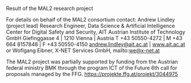 Result of the MAL2 research project

For details on behalf of the MAL2 consortium contact: 
Andrew Lindley (project lead)
Research Engineer, Data Science & Artificial Intelligence
Center for Digital Safety and Security, AIT Austrian Institute of Technology GmbH
Giefinggasse 4 | 1210 Vienna | Austria
T +43 50550-4272 | M +43 664 8157848 | F +43 50550-4150
andrew.lindley@ait.ac.at | www.ait.ac.at
or
Woflgang Eibner, X-NET Services GmbH, mailto:we@x-net.at

The MAL2 project was partially supported by funding from the Austrian federal ministry BMK through the program ICT of the Future 6th call for proposals managed by the FFG.
https://projekte.ffg.at/projekt/3044975
